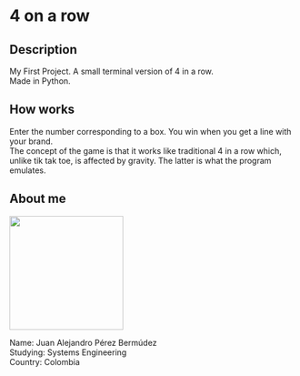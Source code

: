 # 4 on a row
## Description

My First Project. A small terminal version of 4 in a row.
<br>
Made in Python.

## How works

Enter the number corresponding to a box. You win when you get a line with your brand.
<br>
The concept of the game is that it works like traditional 4 in a row which, unlike tik tak toe, is affected by gravity. The latter is what the program emulates.

## About me

<img align="center" width="200" height="200" src="https://imgur.com/a/AMP0LTc">

Name: Juan Alejandro Pérez Bermúdez
<br>
Studying: Systems Engineering
<br>
Country: Colombia
